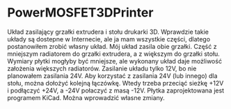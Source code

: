 # PowerMOSFET3DPrinter

Układ zasilający grzałki extrudera i stołu drukarki 3D.
Wprawdzie takie układy są dostepne w Internecie, ale ja mam wszystkie części, dlatego postanowiłem zrobić własny układ.
Mój układ zasila obie grzałki.
Część z mniejszym radiatorem do grzałki extrudera, a z większym do grzałki stołu.
Wymiary płytki mogłyby być mniejsze, ale wykonany układ daje możliwość założenia większych radiatorów.
Zasilanie układu tylko 12V, bo nie planowałem zasilania 24V.
Aby korzystać z zasilania 24V (lub innego) dla stołu, można dołożyć kolejną łączówkę.
Wtedy trzeba przeciąć sieżkę +12V i podłączyć +24V, a -24V połaczyć z masą -12V.
Płytka zaprojektowana jest programem KiCad.
Można wprowadzić własne zmiany.

